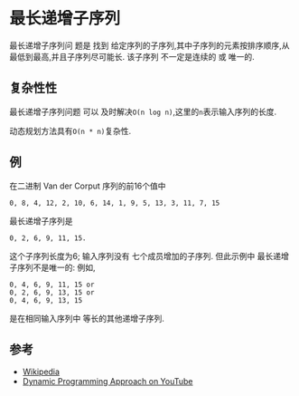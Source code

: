 
# 最长递增子序列

最长递增子序列问 题是 找到 给定序列的子序列,其中子序列的元素按排序顺序,从最低到最高,并且子序列尽可能长. 该子序列 不一定是连续的 或 唯一的. 

## 复杂性性

最长递增子序列问题 可以 及时解决`O(n log n)`,这里的`n`表示输入序列的长度. 

动态规划方法具有`O(n * n)`复杂性. 

## 例

在二进制 Van der Corput 序列的前16个值中

    0, 8, 4, 12, 2, 10, 6, 14, 1, 9, 5, 13, 3, 11, 7, 15

最长递增子序列是

    0, 2, 6, 9, 11, 15.

这个子序列长度为6; 输入序列没有 七个成员增加的子序列. 但此示例中 最长递增子序列不是唯一的: 例如,

    0, 4, 6, 9, 11, 15 or
    0, 2, 6, 9, 13, 15 or
    0, 4, 6, 9, 13, 15

是在相同输入序列中 等长的其他递增子序列. 

## 参考

-   [Wikipedia](https://en.wikipedia.org/wiki/Longest_increasing_subsequence)
-   [Dynamic Programming Approach on YouTube](https://www.youtube.com/watch?v=CE2b_-XfVDk&list=PLLXdhg_r2hKA7DPDsunoDZ-Z769jWn4R8)

